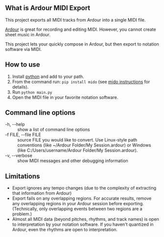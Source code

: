 ## What is Ardour MIDI Export
This project exports all MIDI tracks from Ardour into a single MIDI file.

[Ardour](https://ardour.org/) is great for recording and editing MIDI. However, you cannot create sheet music in Ardour.

This project lets your quickly compose in Ardour, but then export to notation software via MIDI.

## How to use
1. Install [python](https://python.org) and add to your path.
2. From the command run: `pip install mido` (see [mido instructions](https://mido.readthedocs.io/en/latest/installing.html) for details).
3. Run `python main.py`
4. Open the MIDI file in your favorite notation software.

## Command line options
<dl>
<dt>-h, --help</dt>
<dd>show a list of command line options</dd>

<dt>-f FILE, --file FILE</dt>
<dd>source FILE you would like to convert. Use Linux-style path conventions (like  ~/Ardour Folder/My Session.ardour) or Windows (like C:/Users/username/Ardour Folder/My Session.ardour).</dd>

<dt>-v, --verbose</dt>
<dd>show MIDI messages and other debugging information</dd>
</dl>

## Limitations
* Export ignores any tempo changes (due to the complexity of extracting that information from Ardour)
* Export fails on any overlapping regions. For accurate results, remove any overlapping regions in your Ardour session before exporting. (Technically, only overlapping events between two regions are a problem.)
* Almost all MIDI data (beyond pitches, rhythms, and track names) is open to interpretation by your notation software. If you haven't quantized in Ardour, even the rhythms are open to interpretation.
